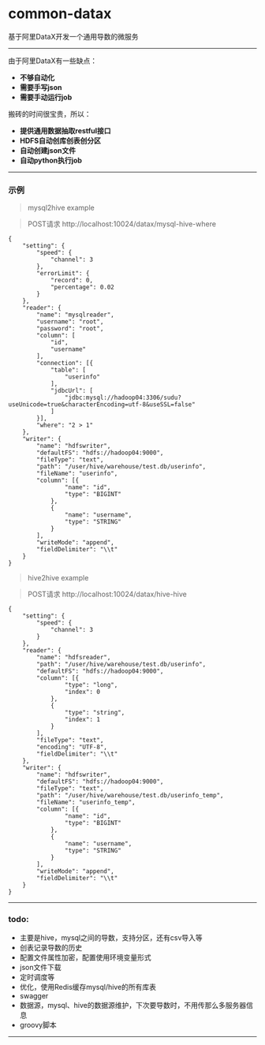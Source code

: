 # common-datax
基于阿里DataX开发一个通用导数的微服务

---

由于阿里DataX有一些缺点：
- **不够自动化**
- **需要手写json**
- **需要手动运行job**

搬砖的时间很宝贵，所以：
- **提供通用数据抽取restful接口**
- **HDFS自动创库创表创分区**
- **自动创建json文件**
- **自动python执行job**

---

### 示例
>  mysql2hive example

> POST请求 http://localhost:10024/datax/mysql-hive-where

```
{
	"setting": {
		"speed": {
			"channel": 3
		},
		"errorLimit": {
			"record": 0,
			"percentage": 0.02
		}
	},
	"reader": {
		"name": "mysqlreader",
		"username": "root",
		"password": "root",
		"column": [
			"id",
			"username"
		],
		"connection": [{
			"table": [
				"userinfo"
			],
			"jdbcUrl": [
				"jdbc:mysql://hadoop04:3306/sudu?useUnicode=true&characterEncoding=utf-8&useSSL=false"
			]
		}],
		"where": "2 > 1"
	},
	"writer": {
		"name": "hdfswriter",
		"defaultFS": "hdfs://hadoop04:9000",
		"fileType": "text",
		"path": "/user/hive/warehouse/test.db/userinfo",
		"fileName": "userinfo",
		"column": [{
				"name": "id",
				"type": "BIGINT"
			},
			{
				"name": "username",
				"type": "STRING"
			}
		],
		"writeMode": "append",
		"fieldDelimiter": "\\t"
	}
}
```
> hive2hive example

> POST请求 http://localhost:10024/datax/hive-hive
```
{
	"setting": {
		"speed": {
			"channel": 3
		}
	},
	"reader": {
		"name": "hdfsreader",
		"path": "/user/hive/warehouse/test.db/userinfo",
		"defaultFS": "hdfs://hadoop04:9000",
		"column": [{
				"type": "long",
				"index": 0
			},
			{
				"type": "string",
				"index": 1
			}
		],
		"fileType": "text",
		"encoding": "UTF-8",
		"fieldDelimiter": "\\t"
	},
	"writer": {
		"name": "hdfswriter",
		"defaultFS": "hdfs://hadoop04:9000",
		"fileType": "text",
		"path": "/user/hive/warehouse/test.db/userinfo_temp",
		"fileName": "userinfo_temp",
		"column": [{
				"name": "id",
				"type": "BIGINT"
			},
			{
				"name": "username",
				"type": "STRING"
			}
		],
		"writeMode": "append",
		"fieldDelimiter": "\\t"
	}
}
```

---

### todo:
- 主要是hive，mysql之间的导数，支持分区，还有csv导入等
- 创表记录导数的历史
- 配置文件属性加密，配置使用环境变量形式
- json文件下载
- 定时调度等
- 优化，使用Redis缓存mysql/hive的所有库表
- swagger
- 数据源，mysql、hive的数据源维护，下次要导数时，不用传那么多服务器信息
- groovy脚本

---

